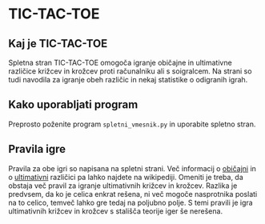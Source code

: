 # TIC-TAC-TOE

## Kaj je TIC-TAC-TOE
Spletna stran TIC-TAC-TOE omogoča igranje običajne in ultimativne različice križcev in krožcev proti računalniku ali s soigralcem.
Na strani so tudi navodila za igranje obeh različic in nekaj statistike o odigranih igrah.

## Kako uporabljati program  
Preprosto poženite program `spletni_vmesnik.py` in uporabite spletno stran.

## Pravila igre
Pravila za obe igri so napisana na spletni strani. Več informacij o [običajni](https://en.wikipedia.org/wiki/Tic-tac-toe) in o [ultimativni](https://en.wikipedia.org/wiki/Ultimate_tic-tac-toe) različici pa lahko najdete na wikipediji.
Omeniti je treba, da obstaja več pravil za igranje ultimativnih križcev in krožcev. Razlika je predvsem, da ko je celica enkrat rešena,
ni več mogoče nasprotnika poslati na to celico, temveč lahko gre tedaj na poljubno polje. S temi pravili je igra ultimativnih križcev in krožcev
s stališča teorije iger še nerešena.
